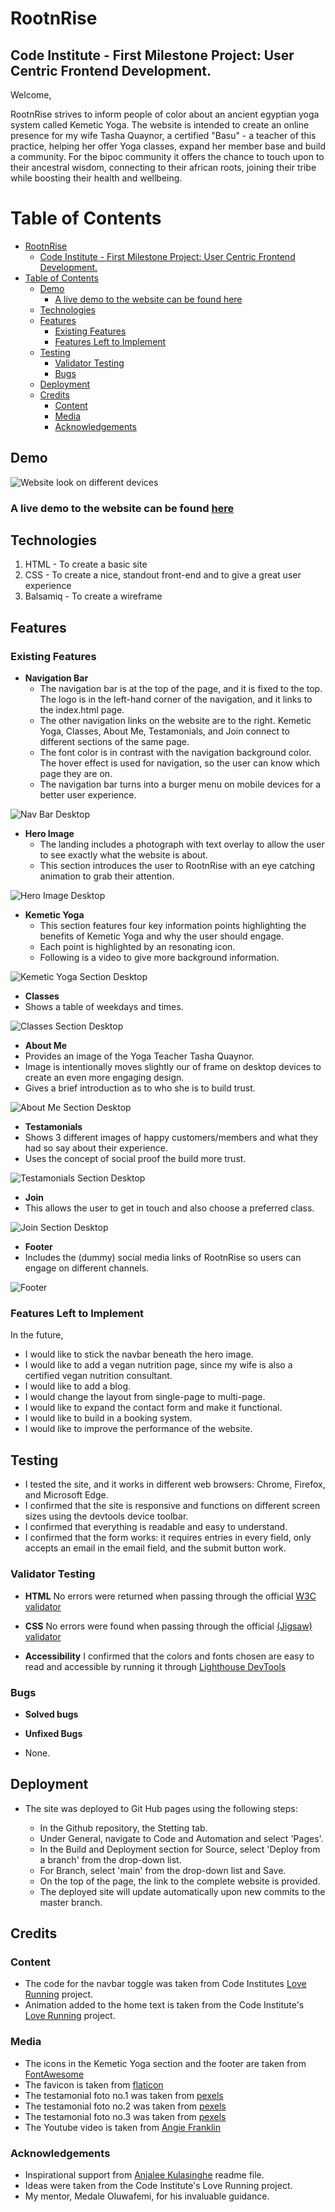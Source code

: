 # RootnRise
## Code Institute - First Milestone Project: User Centric Frontend Development.

Welcome,

RootnRise strives to inform people of color about an ancient egyptian yoga system called Kemetic Yoga. The website is intended to create an online presence for my wife Tasha Quaynor, a certified "Basu" - a teacher of this practice, helping her offer Yoga classes, expand her member base and build a community.
For the bipoc community it offers the chance to touch upon to their ancestral wisdom, connecting to their african roots, joining their tribe while boosting their health and wellbeing.

# Table of Contents
- [RootnRise](#rootnrise)
  - [Code Institute - First Milestone Project: User Centric Frontend Development.](#code-institute---first-milestone-project-user-centric-frontend-development)
- [Table of Contents](#table-of-contents)
  - [Demo](#demo)
    - [A live demo to the website can be found here](#a-live-demo-to-the-website-can-be-found-here)
  - [Technologies](#technologies)
  - [Features](#features)
    - [Existing Features](#existing-features)
    - [Features Left to Implement](#features-left-to-implement)
  - [Testing](#testing)
    - [Validator Testing](#validator-testing)
    - [Bugs](#bugs)
  - [Deployment](#deployment)
  - [Credits](#credits)
    - [Content](#content)
    - [Media](#media)
    - [Acknowledgements](#acknowledgements)

## Demo

![Website look on different devices](./assets/images/readme-images/device-look.png)

### A live demo to the website can be found [here](https://equaynor.github.io/root-rise/)

## Technologies
1. HTML - To create a basic site
2. CSS - To create a nice, standout front-end and to give a great user experience
3. Balsamiq - To create a wireframe

## Features
### Existing Features

* **Navigation Bar**
  * The navigation bar is at the top of the page, and it is fixed to the top. The logo is in the left-hand corner of the navigation, and it links to the index.html page. 
  * The other navigation links on the website are to the right. Kemetic Yoga, Classes, About Me, Testamonials, and Join connect to different sections of the same page.
  * The font color is in contrast with the navigation background color. The hover effect is used for navigation, so the user can know which page they are on. 
  * The navigation bar turns into a burger menu on mobile devices for a better user experience.

![Nav Bar Desktop](https://github.com/equaynor/root-rise/blob/main/assets/images/readme-images/navbar-desktop.png)

* **Hero Image**
  * The landing includes a photograph with text overlay to allow the user to see exactly what the website is about.
  * This section introduces the user to RootnRise with an eye catching animation to grab their attention.

![Hero Image Desktop](https://github.com/equaynor/root-rise/blob/main/assets/images/readme-images/hero-section-desktop.png)

* **Kemetic Yoga**
  * This section features four key information points highlighting the benefits of Kemetic Yoga and why the user should engage.
  * Each point is highlighted by an resonating icon.
  * Following is a video to give more background information.

![Kemetic Yoga Section Desktop](https://github.com/equaynor/root-rise/blob/main/assets/images/readme-images/kemetic-yoga-section-desktop.png)

  * **Classes**
  * Shows a table of weekdays and times.

![Classes Section Desktop](https://github.com/equaynor/root-rise/blob/main/assets/images/readme-images/classes-section-desktop.png)

 * **About Me**
 * Provides an image of the Yoga Teacher Tasha Quaynor.
 * Image is intentionally moves slightly our of frame on desktop devices to create an even more engaging design.
 * Gives a brief introduction as to who she is to build trust.

![About Me Section Desktop](https://github.com/equaynor/root-rise/blob/main/assets/images/readme-images/about-me-section-desktop.png)

* **Testamonials**
* Shows 3 different images of happy customers/members and what they had so say about their experience.
* Uses the concept of social proof the build more trust.

![Testamonials Section Desktop](https://github.com/equaynor/root-rise/blob/main/assets/images/readme-images/reviews-section-desktop.png)

* **Join**
* This allows the user to get in touch and also choose a preferred class.

![Join Section Desktop](https://github.com/equaynor/root-rise/blob/main/assets/images/readme-images/join-section-desktop.png)

* **Footer**
* Includes the (dummy) social media links of RootnRise so users can engage on different channels.

![Footer](https://github.com/equaynor/root-rise/blob/main/assets/images/readme-images/footer.png)

### Features Left to Implement
In the future,
* I would like to stick the navbar beneath the hero image. 
* I would like to add a vegan nutrition page, since my wife is also a certified vegan nutrition consultant.
* I would like to add a blog.
* I would change the layout from single-page to multi-page.
* I would like to expand the contact form and make it functional.
* I would like to build in a booking system.
* I would like to improve the performance of the website.

## Testing
* I tested the site, and it works in different web browsers: Chrome, Firefox, and Microsoft Edge.
* I confirmed that the site is responsive and functions on different screen sizes using the devtools device toolbar.
* I confirmed that everything is readable and easy to understand.
* I confirmed that the form works: it requires entries in every field, only accepts an email in the email field, and the submit button work.

### Validator Testing
* **HTML**
  No errors were returned when passing through the official [W3C validator](./assets/images/readme-images/html-validator-result.png)

* **CSS**
  No errors were found when passing through the official [(Jigsaw) validator](./assets/images/readme-images/css-validator-result.png)
  
* **Accessibility**
  I confirmed that the colors and fonts chosen are easy to read and accessible by running it through [Lighthouse DevTools](./assets/readme-assets/site_accessibility.PNG)

### Bugs
* **Solved bugs**
 
  
  
* **Unfixed Bugs**
* None.

## Deployment
* The site was deployed to Git Hub pages using the following steps:
  * In the Github repository, the Stetting tab.
  * Under General, navigate to Code and Automation and select 'Pages'.
  * In the Build and Deployment section for Source, select 'Deploy from a branch' from the drop-down list.
  * For Branch, select 'main' from the drop-down list and Save.
  * On the top of the page, the link to the complete website is provided.
  
  - The deployed site will update automatically upon new commits to the master branch.


## Credits
### Content
* The code for the navbar toggle was taken from Code Institutes [Love Running](https://github.com/Code-Institute-Solutions/love-running-2.0-sourcecode/tree/main) project.
* Animation added to the home text is taken from the Code Institute's [Love Running](https://github.com/Code-Institute-Solutions/love-running-2.0-sourcecode/tree/main) project.

### Media
* The icons in the Kemetic Yoga section and the footer are taken from [FontAwesome](https://fontawesome.com/)
* The favicon is taken from [flaticon](https://www.flaticon.com/de/kostenlose-icons/antikes-agypten)
* The testamonial foto no.1 was taken from [pexels](https://www.pexels.com/photo/happy-ethnic-woman-sitting-at-table-with-laptop-3769021/)
* The testamonial foto no.2 was taken from [pexels](https://www.pexels.com/photo/black-male-in-glasses-with-dog-7533347/)
* The testamonial foto no.3 was taken from [pexels](https://www.pexels.com/photo/cheerful-overweight-black-woman-writing-in-notebook-7065262/)
* The Youtube video is taken from [Angie Franklin](https://youtube.com/watch?v=ix0LbMogjRs&feature=shared)

### Acknowledgements
* Inspirational support from [Anjalee Kulasinghe](https://github.com/anjalee-kulasinghe/portfolio-project1-cv-website/blob/main/README.md) readme file.
* Ideas were taken from the Code Institute's Love Running project.
* My mentor, Medale Oluwafemi, for his invaluable guidance.
